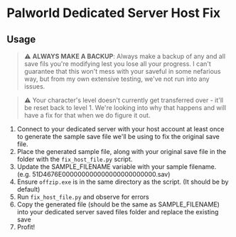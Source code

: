 # Palworld Dedicated Server Host Fix
## Usage

> :warning: **ALWAYS MAKE A BACKUP**: Always make a backup of any and all save fils you're modifying lest you lose all your progress. I can't guarantee that this won't mess with your saveful in some nefarious way, but from my own extensive testing, we've not run into any issues.

> ⚠️ Your character's level doesn't currently get transferred over - it'll be reset back to level 1. We're looking into why that happens and will have a fix for that when we do figure it out.

1. Connect to your dedicated server with your host account at least once to generate the sample save file we'll be using to fix the original save file.
2. Place the generated sample file, along with your original save file in the folder with the `fix_host_file.py` script.
3. Update the SAMPLE_FILENAME variable with your sample filename. (e.g. 51D4676E000000000000000000000000.sav)
4. Ensure `offzip.exe` is in the same directory as the script. (It should be by default)
5. Run `fix_host_file.py` and observe for errors
6. Copy the generated file (should be the same as SAMPLE_FILENAME) into your dedicated server saved files folder and replace the existing save
7. Profit!
